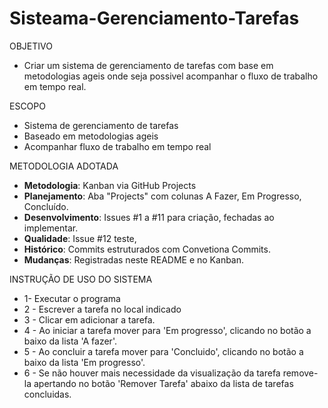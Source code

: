 # Sisteama-Gerenciamento-Tarefas

OBJETIVO
- Criar um sistema de gerenciamento de tarefas com base em metodologias ageis onde seja possivel acompanhar o fluxo de trabalho em tempo real.

ESCOPO
- Sistema de gerenciamento de tarefas 
- Baseado em metodologias ageis
- Acompanhar fluxo de trabalho em tempo real

METODOLOGIA ADOTADA 
- **Metodologia**: Kanban via GitHub Projects
- **Planejamento**: Aba "Projects" com colunas A Fazer, Em Progresso, Concluído.
- **Desenvolvimento**: Issues #1 a #11 para criação, fechadas ao implementar.
- **Qualidade**: Issue #12 teste, 
- **Histórico**: Commits estruturados com Convetiona Commits.
- **Mudanças**: Registradas neste README e no Kanban.

INSTRUÇÃO DE USO DO SISTEMA
- 1- Executar o programa 
- 2 - Escrever a tarefa no local indicado 
- 3 - Clicar em adicionar a tarefa. 
- 4 - Ao iniciar  a tarefa mover para 'Em progresso', clicando no botão a baixo da lista 'A fazer'. 
- 5 - Ao concluir a tarefa mover para 'Concluido',  clicando no botão a baixo da lista 'Em progresso'. 
- 6 - Se não houver mais necessidade da visualização da tarefa remove-la apertando no botão 'Remover Tarefa' abaixo da lista de tarefas concluidas.
